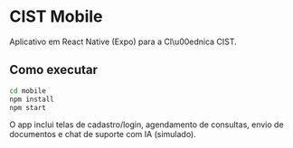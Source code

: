 # CIST Mobile

Aplicativo em React Native (Expo) para a Cl\u00ednica CIST.

## Como executar

```bash
cd mobile
npm install
npm start
```

O app inclui telas de cadastro/login, agendamento de consultas, envio de documentos e chat de suporte com IA (simulado).
